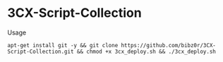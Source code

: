 # 3CX-Script-Collection

Usage 

```
apt-get install git -y && git clone https://github.com/bibz0r/3CX-Script-Collection.git && chmod +x 3cx_deploy.sh && ./3cx_deploy.sh
```
